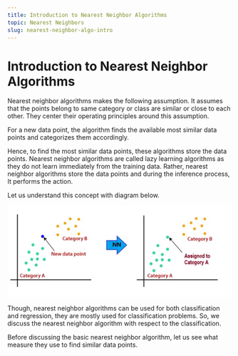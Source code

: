 ```yaml
---
title: Introduction to Nearest Neighbor Algorithms
topic: Nearest Neighbors
slug: nearest-neighbor-algo-intro
---
```


# Introduction to Nearest Neighbor Algorithms

Nearest neighbor algorithms makes the following assumption. It assumes that the points belong to same category or class are similar or close to each other. They center their operating principles around this assumption.

For a new data point, the algorithm finds the available most similar data points and categorizes them accordingly.

Hence, to find the most similar data points, these algorithms store the data points. Nearest neighbor algorithms are called lazy learning algorithms as they do not learn immediately from the training data. Rather, nearest neighbor algorithms store the data points and during the inference process, It performs the action.

Let us understand this concept with diagram below.

![Nearest-Neighbor](./images/nearest-neighbor-working-principle.png)

Though, nearest neighbor algorithms can be used for both classification and regression, they are mostly used for classification problems. So, we discuss the nearest neighbor algorithm with respect to the classification.

Before discussing the basic nearest neighbor algorithm, let us see what measure they use to find similar data points.

